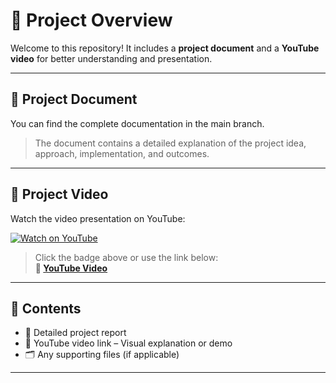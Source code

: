 # 📁 Project Overview

Welcome to this repository! It includes a **project document** and a **YouTube video** for better understanding and presentation.

---

## 📄 Project Document

You can find the complete documentation in the main branch. 
> The document contains a detailed explanation of the project idea, approach, implementation, and outcomes.

---

## 🎥 Project Video

Watch the video presentation on YouTube:

[![Watch on YouTube](https://img.shields.io/badge/Watch%20Video-YouTube-red?logo=youtube)]([https://youtu.be/k_yLMwF-1g0?feature=shared](https://youtu.be/T17mE-O-Mrs?si=GynBli4LfcfLVBZl))

> Click the badge above or use the link below:  
**🔗 [YouTube Video]([https://youtu.be/k_yLMwF-1g0?feature=shared](https://youtu.be/T17mE-O-Mrs?si=GynBli4LfcfLVBZl))**

---

## 📌 Contents

- 📄 Detailed project report  
- 🔗 YouTube video link – Visual explanation or demo  
- 🗂️ Any supporting files (if applicable)

---




